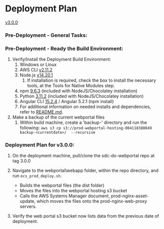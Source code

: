 # Deployment Plan

[v3.0.0](https://github.com/USDOT-SDC/sdc-dot-webportal/tree/3.0.0)

### Pre-Deployment - General Tasks:

### Pre-Deployment - Ready the Build Environment:

1. Verify/Install the Deployment Build Environment:
   1. Windows or Linux
   2. AWS CLI [v2.11.2](https://docs.aws.amazon.com/cli/latest/userguide/install-cliv2.html)
   3. Node.js [v14.20.1](https://nodejs.org/download/release/v14.20.1/)
      1. If installation is required, check the box to install the necessary tools, at the Tools for Native Modules step.
   4. npm [9.6.3](https://www.npmjs.com/package/npm) (included with NodeJS/Chocolatey installation)
   5. Python [3.11.2](https://www.python.org/downloads/release/python-399/) (included with NodeJS/Chocolatey installation)
   6. Angular CLI [15.2.4](https://angular.io/cli) / Angular 5.2.1 (npm install)
   7. For additional information on needed installs and dependencies, refer to [README.md](https://github.com/USDOT-SDC/sdc-dot-webportal#installation-steps-for-ui-first-time-build--).
2. Make a backup of the current webportal files
   1. Within build machine, create a 'backup-<currentdate>' directory and run the following:
      `aws s3 cp s3://prod-webportal-hosting-004118380849  backup-<currentdate>/  --recursive`

### Deployment Plan for v3.0.0:

1. On the deployment machine, pull/clone the sdc-do-webportal repo at tag 3.0.0

2. Navigate to the webportal\webapp folder, within the repo directory, and run `ecs_prod_deploy.sh`.

   - Builds the webportal files (the dist folder)
   - Moves the files into the webportal hosting s3 bucket
   - Calls the AWS Systems Manager document, prod-nginx-asset-update, which moves the files onto the prod-nginx-web-proxy servers.

3. Verify the web portal s3 bucket now lists data from the previous date of deployment.
